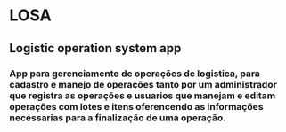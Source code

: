 # LOSA
## Logistic operation system app
### App para gerenciamento de operações de logistica, para cadastro e manejo de operações tanto por um administrador que registra as operações e usuarios que manejam e editam operações com lotes e itens oferencendo as informações necessarias para a finalização de uma operação. 

